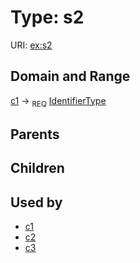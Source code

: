 
# Type: s2




URI: [ex:s2](http://example.org/mappings/s2)


## Domain and Range

[c1](c1.md) ->  <sub>REQ</sub> [IdentifierType](type/IdentifierType.md)

## Parents


## Children


## Used by

 * [c1](c1.md)
 * [c2](c2.md)
 * [c3](c3.md)
